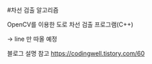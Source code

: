 #차선 검출 알고리즘

OpenCV를 이용한 도로 차선 검출 프로그램(C++)

-> line 만 따올 예정

블로그 설명 참고
https://codingwell.tistory.com/60

